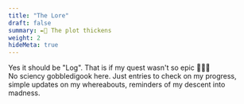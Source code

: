 ```yaml
---
title: "The Lore"
draft: false
summary: ✒️📖 The plot thickens
weight: 2
hideMeta: true
---
```


Yes it should be "Log". That is if my quest wasn't so epic :muscle::sunglasses::muscle:  
No sciency gobbledigook here. Just entries to check on my progress, simple updates
on my whereabouts, reminders of my descent into madness.
